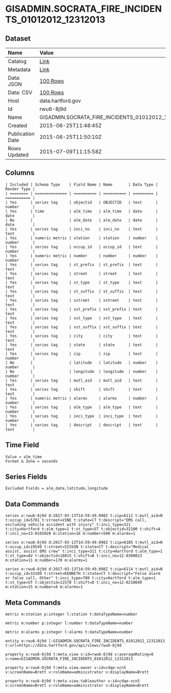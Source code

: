 # GISADMIN.SOCRATA_FIRE_INCIDENTS_01012012_12312013

## Dataset

| Name | Value |
| :--- | :---- |
| Catalog | [Link](https://catalog.data.gov/dataset/gisadmin-socrata-fire-incidents-01012012-12312013) |
| Metadata | [Link](https://data.hartford.gov/api/views/rwu6-8j9d) |
| Data: JSON | [100 Rows](https://data.hartford.gov/api/views/rwu6-8j9d/rows.json?max_rows=100) |
| Data: CSV | [100 Rows](https://data.hartford.gov/api/views/rwu6-8j9d/rows.csv?max_rows=100) |
| Host | data.hartford.gov |
| Id | rwu6-8j9d |
| Name | GISADMIN.SOCRATA_FIRE_INCIDENTS_01012012_12312013 |
| Created | 2015-06-25T11:48:45Z |
| Publication Date | 2015-06-25T11:50:10Z |
| Rows Updated | 2015-07-09T11:15:58Z |

## Columns

```ls
| Included | Schema Type    | Field Name | Name       | Data Type | Render Type |
| ======== | ============== | ========== | ========== | ========= | =========== |
| Yes      | series tag     | objectid   | OBJECTID   | text      | number      |
| Yes      | time           | alm_time   | alm_time   | date      | date        |
| No       |                | alm_date   | alm_date   | date      | date        |
| Yes      | series tag     | inci_no    | inci_no    | text      | text        |
| Yes      | numeric metric | station    | station    | number    | number      |
| Yes      | series tag     | occup_id   | occup_id   | text      | number      |
| Yes      | numeric metric | number     | number     | number    | number      |
| Yes      | series tag     | st_prefix  | st_prefix  | text      | text        |
| Yes      | series tag     | street     | street     | text      | text        |
| Yes      | series tag     | st_type    | st_type    | text      | text        |
| Yes      | series tag     | st_suffix  | st_suffix  | text      | text        |
| Yes      | series tag     | xstreet    | xstreet    | text      | text        |
| Yes      | series tag     | xst_prefix | xst_prefix | text      | text        |
| Yes      | series tag     | xst_type   | xst_type   | text      | text        |
| Yes      | series tag     | xst_suffix | xst_suffix | text      | text        |
| Yes      | series tag     | city       | city       | text      | text        |
| Yes      | series tag     | state      | state      | text      | text        |
| Yes      | series tag     | zip        | zip        | text      | number      |
| No       |                | latitude   | latitude   | number    | number      |
| No       |                | longitude  | longitude  | number    | number      |
| Yes      | series tag     | mutl_aid   | mutl_aid   | text      | text        |
| Yes      | series tag     | shift      | shift      | text      | text        |
| Yes      | numeric metric | alarms     | alarms     | number    | number      |
| Yes      | series tag     | alm_type   | alm_type   | text      | number      |
| Yes      | series tag     | inci_type  | inci_type  | text      | number      |
| Yes      | series tag     | descript   | descript   | text      | text        |
```

## Time Field

```ls
Value = alm_time
Format & Zone = seconds
```

## Series Fields

```ls
Excluded Fields = alm_date,latitude,longitude
```

## Data Commands

```ls
series e:rwu6-8j9d d:2017-03-13T14:59:49.098Z t:zip=6112 t:mutl_aid=N t:occup_id=5701 t:street=VINE t:state=CT t:descript="EMS call, excluding vehicle accident with injury" t:inci_type=321 t:city=Hartford t:alm_type=1 t:st_type=ST t:objectid=32100 t:shift=A t:inci_no=13-0165020 m:station=16 m:number=500 m:alarms=1

series e:rwu6-8j9d d:2017-03-13T14:59:49.098Z t:zip=6105 t:mutl_aid=N t:occup_id=19549 t:street=SISSON t:state=CT t:descript="Medical assist, assist EMS crew" t:inci_type=311 t:city=Hartford t:alm_type=1 t:st_type=AV t:objectid=18015 t:shift=B t:inci_no=12-0300023 m:station=11 m:number=170 m:alarms=1

series e:rwu6-8j9d d:2017-03-13T14:59:49.098Z t:zip=6114 t:mutl_aid=N t:occup_id=33109 t:street=KENNETH t:state=CT t:descript="False alarm or false call, Other" t:inci_type=700 t:city=Hartford t:alm_type=1 t:st_type=ST t:objectid=12578 t:shift=D t:inci_no=12-0210049 m:station=15 m:number=8 m:alarms=1
```

## Meta Commands

```ls
metric m:station p:integer l:station t:dataTypeName=number

metric m:number p:integer l:number t:dataTypeName=number

metric m:alarms p:integer l:alarms t:dataTypeName=number

entity e:rwu6-8j9d l:GISADMIN.SOCRATA_FIRE_INCIDENTS_01012012_12312013 t:url=https://data.hartford.gov/api/views/rwu6-8j9d

property e:rwu6-8j9d t:meta.view v:id=rwu6-8j9d v:averageRating=0 v:name=GISADMIN.SOCRATA_FIRE_INCIDENTS_01012012_12312013

property e:rwu6-8j9d t:meta.view.owner v:id=cdqe-xcn5 v:screenName=Brett v:roleName=administrator v:displayName=Brett

property e:rwu6-8j9d t:meta.view.tableauthor v:id=cdqe-xcn5 v:screenName=Brett v:roleName=administrator v:displayName=Brett
```